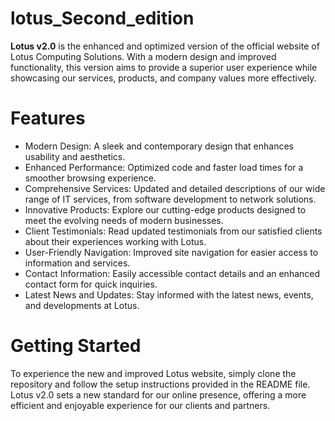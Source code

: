 # lotus_Second_edition

**Lotus v2.0**
 is the enhanced and optimized version of the official website of Lotus Computing Solutions. With a modern design and improved functionality, this version aims to provide a superior user experience while showcasing our services, products, and company values more effectively.

# Features

* Modern Design: A sleek and contemporary design that enhances usability and aesthetics.
* Enhanced Performance: Optimized code and faster load times for a smoother browsing experience.
* Comprehensive Services: Updated and detailed descriptions of our wide range of IT services, from software development to network solutions.
* Innovative Products: Explore our cutting-edge products designed to meet the evolving needs of modern businesses.
* Client Testimonials: Read updated testimonials from our satisfied clients about their experiences working with Lotus.
* User-Friendly Navigation: Improved site navigation for easier access to information and services.
* Contact Information: Easily accessible contact details and an enhanced contact form for quick inquiries.
* Latest News and Updates: Stay informed with the latest news, events, and developments at Lotus.


# Getting Started

To experience the new and improved Lotus website, simply clone the repository and follow the setup instructions provided in the README file. Lotus v2.0 sets a new standard for our online presence, offering a more efficient and enjoyable experience for our clients and partners.
